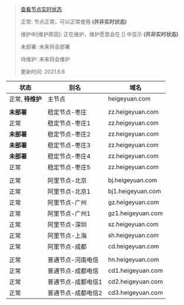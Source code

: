 > [查看节点实时状态](https://jk.heigeyuan.com)
>
> 正常: 节点正常，可以正常使用 **(并非实时状态)**
>
> 维护中[维护原因]: 正在维护，维护愿意会在 [] 中显示 **(并非实时状态)**
>
> 未部署: 未来将会部署
>
> 待维护: 未来将会维护
>
> 更新时间: 2021.6.6

| 状态             | 别名               | 域名              |
| ---------------- | ------------------ | ----------------- |
| 正常, **待维护** | 主节点             | heigeyuan.com     |
|                  |                    |                   |
| **未部署**       | 稳定节点-枣庄      | zz.heigeyuan.com  |
| 正常             | 稳定节点-枣庄1     | zz.heigeyuan.com  |
| **未部署**       | 稳定节点-枣庄2     | zz.heigeyuan.com  |
| **未部署**       | 稳定节点-枣庄3     | zz.heigeyuan.com  |
| **未部署**       | 稳定节点-枣庄4     | zz.heigeyuan.com  |
| 正常             | 稳定节点-枣庄5     | zz.heigeyuan.com  |
|                  |                    |                   |
| 正常             | 阿里节点-北京      | bj.heigeyuan.com  |
| 正常             | 阿里节点-北京1     | bj1.heigeyuan.com |
| 正常             | 阿里节点-广州      | gz.heigeyuan.com  |
| 正常             | 阿里节点-广州1     | gz1.heigeyuan.com |
| 正常             | 阿里节点-深圳      | sz.heigeyuan.com  |
| 正常             | 阿里节点-上海      | sh.heigeyuan.com  |
| 正常             | 阿里节点-成都      | cd.heigeyuan.com  |
|                  |                    |                   |
| 正常             | 普通节点-河南电信  | hn.heigeyuan.com  |
| 正常             | 普通节点-成都电信  | cd1.heigeyuan.com |
| 正常             | 普通节点-成都电信1 | cd2.heigeyuan.com |
| 正常             | 普通节点-成都电信2 | cd3.heigeyuan.com |

